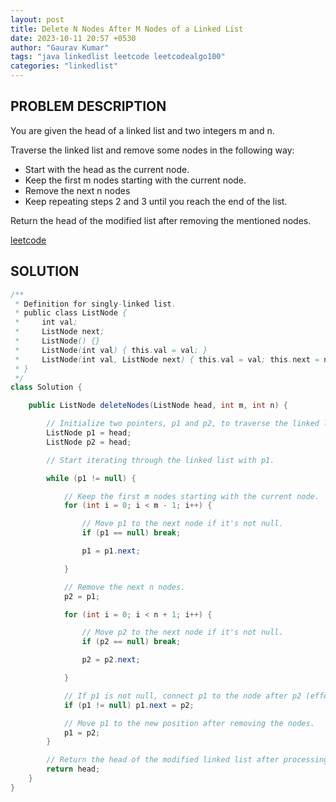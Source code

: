 ```yaml
---
layout: post
title: Delete N Nodes After M Nodes of a Linked List
date: 2023-10-11 20:57 +0530
author: "Gaurav Kumar"
tags: "java linkedlist leetcode leetcodealgo100"
categories: "linkedlist"
---
```


## PROBLEM DESCRIPTION

You are given the head of a linked list and two integers m and n.

Traverse the linked list and remove some nodes in the following way:

- Start with the head as the current node.
- Keep the first m nodes starting with the current node.
- Remove the next n nodes
- Keep repeating steps 2 and 3 until you reach the end of the list.

Return the head of the modified list after removing the mentioned nodes.

[leetcode](https://leetcode.com/problems/remove-interval/)

## SOLUTION

```java
/**
 * Definition for singly-linked list.
 * public class ListNode {
 *     int val;
 *     ListNode next;
 *     ListNode() {}
 *     ListNode(int val) { this.val = val; }
 *     ListNode(int val, ListNode next) { this.val = val; this.next = next; }
 * }
 */
class Solution {

    public ListNode deleteNodes(ListNode head, int m, int n) {

        // Initialize two pointers, p1 and p2, to traverse the linked list.
        ListNode p1 = head;
        ListNode p2 = head;

        // Start iterating through the linked list with p1.

        while (p1 != null) {

            // Keep the first m nodes starting with the current node.
            for (int i = 0; i < m - 1; i++) {

                // Move p1 to the next node if it's not null.
                if (p1 == null) break;

                p1 = p1.next;

            }

            // Remove the next n nodes.
            p2 = p1;

            for (int i = 0; i < n + 1; i++) {

                // Move p2 to the next node if it's not null.
                if (p2 == null) break;

                p2 = p2.next;

            }

            // If p1 is not null, connect p1 to the node after p2 (effectively removing n nodes).
            if (p1 != null) p1.next = p2;

            // Move p1 to the new position after removing the nodes.
            p1 = p2;
        }

        // Return the head of the modified linked list after processing.
        return head;
    }
}
```
